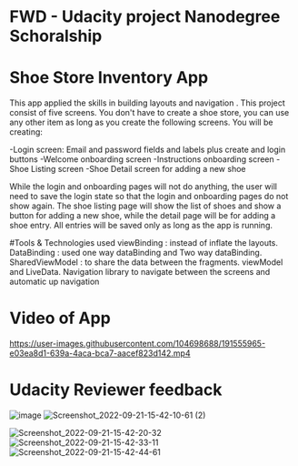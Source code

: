 # FWD - Udacity project Nanodegree Schoralship
# Shoe Store Inventory App 

This app applied the skills in building layouts and navigation .
This project consist of five screens. You don't have to create a shoe store, you can use any other item as long as you create the following screens. You will be creating:

-Login screen: Email and password fields and labels plus create and login buttons
-Welcome onboarding screen
-Instructions onboarding screen
-Shoe Listing screen
-Shoe Detail screen for adding a new shoe

While the login and onboarding pages will not do anything, the user will need to save the login state so that the login and onboarding pages do not show again.
The shoe listing page will show the list of shoes and show a button for adding a new shoe,
while the detail page will be for adding a shoe entry. All entries will be saved only as long as the app is running.


#Tools & Technologies used
viewBinding : instead of inflate the layouts.
DataBinding : used one way dataBinding  and Two way dataBinding.
SharedViewModel : to share the data between the fragments.
viewModel and LiveData.
Navigation library to navigate between the screens and automatic up navigation

# Video of App



https://user-images.githubusercontent.com/104698688/191555965-e03ea8d1-639a-4aca-bca7-aacef823d142.mp4

# Udacity Reviewer feedback
![image](https://user-images.githubusercontent.com/104698688/191556626-ecb95b6b-b578-48dd-8612-4f6c9b037a13.png)
![Screenshot_2022-09-21-15-42-10-61 (2)](https://user-images.githubusercontent.com/104698688/191557910-323187ea-9b6c-434d-b4d1-41d9278692b0.jpg)

![Screenshot_2022-09-21-15-42-20-32](https://user-images.githubusercontent.com/104698688/191557104-89fecd8f-bbbb-4fcb-b73e-390a1849ccad.jpg)
![Screenshot_2022-09-21-15-42-33-11](https://user-images.githubusercontent.com/104698688/191557242-a1217861-51fc-4eee-b5d0-fc219b30baf2.jpg)
![Screenshot_2022-09-21-15-42-44-61](https://user-images.githubusercontent.com/104698688/191557464-1869d778-4148-4d4d-8cb4-b464cc2a3386.jpg)


